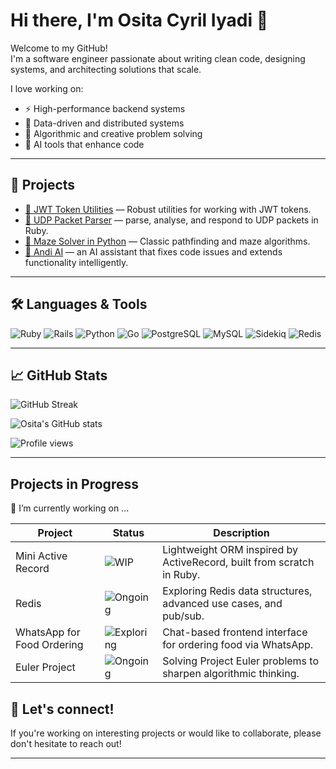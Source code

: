 # Hi there, I'm Osita Cyril Iyadi 👋

Welcome to my GitHub!  
I'm a software engineer passionate about writing clean code, designing systems, and architecting solutions that scale.

I love working on:  
- ⚡️ High-performance backend systems  
- 🔁 Data-driven and distributed systems
- 🧩 Algorithmic and creative problem solving 
- 🤖 AI tools that enhance code

---

## 🚀 Projects

- [🔐 JWT Token Utilities](https://github.com/see-why/chill_jwt) — Robust utilities for working with JWT tokens.
- [📡 UDP Packet Parser](https://github.com/see-why/chill_network_stack) — parse, analyse, and respond to UDP packets in Ruby.
- [🧭 Maze Solver in Python](https://github.com/see-why/Maze-Runner) — Classic pathfinding and maze algorithms.
- [🤖 Andi AI](https://github.com/see-why/andi) — an AI assistant that fixes code issues and extends functionality intelligently.

---

## 🛠️ Languages & Tools

![Ruby](https://img.shields.io/badge/Ruby-CC342D?style=for-the-badge&logo=ruby&logoColor=white)
![Rails](https://img.shields.io/badge/Rails-CC0000?style=for-the-badge&logo=rubyonrails&logoColor=white)
![Python](https://img.shields.io/badge/Python-3776AB?style=for-the-badge&logo=python&logoColor=white)
![Go](https://img.shields.io/badge/Go-00ADD8?style=for-the-badge&logo=go&logoColor=white)
![PostgreSQL](https://img.shields.io/badge/PostgreSQL-316192?style=for-the-badge&logo=postgresql&logoColor=white)
![MySQL](https://img.shields.io/badge/MySQL-4479A1?style=for-the-badge&logo=mysql&logoColor=white)
![Sidekiq](https://img.shields.io/badge/Sidekiq-DC382D?style=for-the-badge&logo=rubyonrails&logoColor=white)
![Redis](https://img.shields.io/badge/Redis-DC382D?style=for-the-badge&logo=redis&logoColor=white)

---

## 📈 GitHub Stats

![GitHub Streak](https://streak-stats.demolab.com/?user=see-why&theme=radical)

![Osita's GitHub stats](https://github-readme-stats.vercel.app/api?username=see-why&show_icons=true&theme=radical)

![Profile views](https://komarev.com/ghpvc/?username=see-why&color=blueviolet)

---

## Projects in Progress

🔭 I’m currently working on ...

| Project | Status | Description |
|---------|--------|-------------|
| Mini Active Record | ![WIP](https://img.shields.io/badge/status-WIP-yellow) | Lightweight ORM inspired by ActiveRecord, built from scratch in Ruby. |
| Redis | ![Ongoing](https://img.shields.io/badge/status-ongoing-blue) | Exploring Redis data structures, advanced use cases, and pub/sub. |
| WhatsApp for Food Ordering | ![Exploring](https://img.shields.io/badge/status-exploring-lightgrey) | Chat-based frontend interface for ordering food via WhatsApp. |
| Euler Project | ![Ongoing](https://img.shields.io/badge/status-ongoing-green) | Solving Project Euler problems to sharpen algorithmic thinking. |

## 🤝 Let's connect!

If you're working on interesting projects or would like to collaborate, please don't hesitate to reach out!

---



<!--
**see-why/see-why** is a ✨ _special_ ✨ repository because its `README.md` (this file) appears on your GitHub profile.

Here are some ideas to get you started:

- 🔭 I’m currently working on ...
- 🌱 I’m currently learning ...
- 👯 I’m looking to collaborate on ...
- 🤔 I’m looking for help with ...
- 💬 Ask me about ...
- 📫 How to reach me: ...
- 😄 Pronouns: ...
- ⚡ Fun fact: ...
-->
